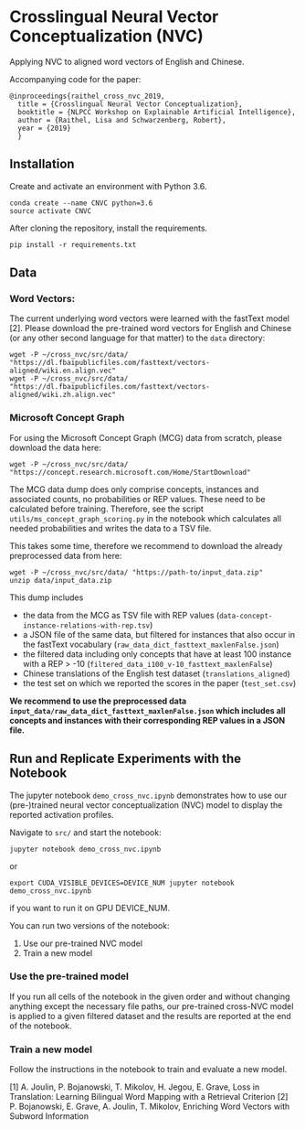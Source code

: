 # Crosslingual Neural Vector Conceptualization (NVC)

Applying NVC to aligned word vectors of English and Chinese.


Accompanying code for the paper:
```
@inproceedings{raithel_cross_nvc_2019,
  title = {Crosslingual Neural Vector Conceptualization},
  booktitle = {NLPCC Workshop on Explainable Artificial Intelligence},
  author = {Raithel, Lisa and Schwarzenberg, Robert},
  year = {2019}
  }
```
## Installation

Create and activate an environment with Python 3.6.

```
conda create --name CNVC python=3.6
source activate CNVC
```

After cloning the repository, install the requirements.

```
pip install -r requirements.txt
```



## Data

### Word Vectors:

The current underlying word vectors were learned with the fastText model [2]. Please download the pre-trained word vectors for English and Chinese (or any other second language for that matter) to the `data` directory: 

```
wget -P ~/cross_nvc/src/data/ "https://dl.fbaipublicfiles.com/fasttext/vectors-aligned/wiki.en.align.vec"
wget -P ~/cross_nvc/src/data/ "https://dl.fbaipublicfiles.com/fasttext/vectors-aligned/wiki.zh.align.vec"
```
### Microsoft Concept Graph

For using the Microsoft Concept Graph (MCG) data from scratch, please download the data here: 

```
wget -P ~/cross_nvc/src/data/ "https://concept.research.microsoft.com/Home/StartDownload"
```
The MCG data dump does only comprise concepts, instances and associated counts, no probabilities or REP values. These need to be calculated before training. Therefore, see the script `utils/ms_concept_graph_scoring.py` in the notebook which calculates all needed probabilities and writes the data to a TSV file.

This takes some time, therefore we recommend to download the already preprocessed data from here:

```
wget -P ~/cross_nvc/src/data/ "https://path-to/input_data.zip" 
unzip data/input_data.zip
```
This dump includes
  - the data from the MCG as TSV file with REP values (`data-concept-instance-relations-with-rep.tsv`)
  - a JSON file of the same data, but filtered for instances that also occur in the fastText vocabulary (`raw_data_dict_fasttext_maxlenFalse.json`)
  - the filtered data including only concepts that have at least 100 instance with a REP > -10 (`filtered_data_i100_v-10_fasttext_maxlenFalse`)
  - Chinese translations of the English test dataset (`translations_aligned`)
  - the test set on which we reported the scores in the paper (`test_set.csv`)

**We recommend to use the preprocessed data `input_data/raw_data_dict_fasttext_maxlenFalse.json` which includes all concepts and instances with their corresponding REP values in a JSON file.**

## Run and Replicate Experiments with the Notebook

The jupyter notebook `demo_cross_nvc.ipynb` demonstrates how to use our (pre-)trained neural vector conceptualization (NVC) model to display the reported activation profiles.

Navigate to `src/` and start the notebook:

```
jupyter notebook demo_cross_nvc.ipynb 
```

or 

```
export CUDA_VISIBLE_DEVICES=DEVICE_NUM jupyter notebook demo_cross_nvc.ipynb
```
if you want to run it on GPU DEVICE_NUM.


You can run two versions of the notebook:
  1. Use our pre-trained NVC model
  2. Train a new model

### Use the pre-trained model

If you run all cells of the notebook in the given order and without changing anything except the necessary file paths, our pre-trained cross-NVC model is applied to a given filtered dataset and the results are reported at the end of the notebook.


### Train a new model

Follow the instructions in the notebook to train and evaluate a new model.


[1] A. Joulin, P. Bojanowski, T. Mikolov, H. Jegou, E. Grave, Loss in Translation: Learning Bilingual Word Mapping with a Retrieval Criterion
[2] P. Bojanowski, E. Grave, A. Joulin, T. Mikolov, Enriching Word Vectors with Subword Information